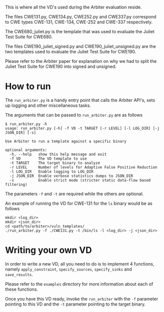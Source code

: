 This is where all the VD's used during the Arbiter evaluation reside.


The files CWE131.py, CWE134.py, CWE252.py and CWE337.py correspond to CWE types CWE-131, CWE-134, CWE-252 and CWE-337 respectively.


The CWE680_juliet.py is the template that was used to evaluate the Juliet Test Suite for CWE680.


The files CWE190_juliet_signed.py and CWE190_juliet_unsigned.py are the two templates used to evaluate the Juliet Test Suite for CWE190.

Please refer to the Arbiter paper for explanation on why we had to split the Juliet Test Suite for CWE190 into signed and unsigned.


# How to run

The `run_arbiter.py` is a handy entry point that calls the Arbiter API's, sets up logging and other miscellaneous tasks.

The arguments that can be passed to `run_arbiter.py` are as follows

```
$ run_arbiter.py -h
usage: run_arbiter.py [-h] -f VD -t TARGET [-r LEVEL] [-l LOG_DIR] [-j JSON_DIR] [-s]

Use Arbiter to run a template against a specific binary

optional arguments:
  -h, --help   show this help message and exit
  -f VD        The VD template to use
  -t TARGET    The target binary to analyze
  -r LEVEL     Number of levels for Adaptive False Positive Reduction
  -l LOG_DIR   Enable logging to LOG_DIR
  -j JSON_DIR  Enable verbose statistics dumps to JSON_DIR
  -s           Enable strict mode (stricter static data-flow based filtering)

```

The parameters `-f` and `-t` are required while the others are optional.


An example of running the VD for CWE-131 for the `ls` binary would be as follows

```
mkdir <log_dir>
mkdir <json_dir>
cd <path/to/arbiter>/vuln_templates/
./run_arbiter.py -f ./CWE131.py -t /bin/ls -l <log_dir> -j <json_dir>
```

# Writing your own VD

In order to write a new VD, all you need to do is to implement 4 functions, namely
`apply_constraint`, `specify_sources`, `specify_sinks` and `save_results`.

Please refer to the `examples` directory for more information about each of these functions.


Once you have this VD ready, invoke the `run_arbiter` with the `-f` parameter pointing to this VD and the `-t` parameter pointing to the target binary.

